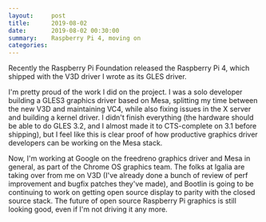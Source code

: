 ```yaml
---
layout:     post
title:      2019-08-02
date:       2019-08-02 00:30:00
summary:    Raspberry Pi 4, moving on
categories: 
---
```


Recently the Raspberry Pi Foundation released the Raspberry Pi 4,
which shipped with the V3D driver I wrote as its GLES driver.

I'm pretty proud of the work I did on the project.  I was a solo
developer building a GLES3 graphics driver based on Mesa, splitting my
time between the new V3D and maintaining VC4, while also fixing issues
in the X server and building a kernel driver.  I didn't finish
everything (the hardware should be able to do GLES 3.2, and I almost
made it to CTS-complete on 3.1 before shipping), but I feel like this
is clear proof of how productive graphics driver developers can be
working on the Mesa stack.

Now, I'm working at Google on the freedreno graphics driver and Mesa
in general, as part of the Chrome OS graphics team.  The folks at
Igalia are taking over from me on V3D (I've already done a bunch of
review of perf improvement and bugfix patches they've made), and
Bootlin is going to be continuing to work on getting open source
display to parity with the closed source stack.  The future of open
source Raspberry Pi graphics is still looking good, even if I'm not
driving it any more.
